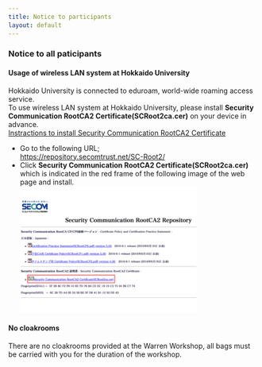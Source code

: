 ```yaml
---
title: Notice to participants
layout: default
---
```

<!-- MAIN CONTENT -->
<div id="main_content_wrap" class="outer">
  <section id="main_content" class="inner">
  <h3>Notice to all paticipants</h3>

  <div class="wirelessLan">
    <h4>Usage of wireless LAN system at Hokkaido University</h4>    
        <p>
          Hokkaido University is connected to eduroam, world-wide roaming access service.
        <br>
        To use wireless LAN system at Hokkaido University, please install <strong>Security Communication RootCA2 Certificate(SCRoot2ca.cer)</strong> on your device in advance.
        <br>
        <u>Instractions to install Security Communication RootCA2 Certificate</u>
          <ul>
            <li>
              Go to the following URL;<br>
              <a href="https://repository.secomtrust.net/SC-Root2/">https://repository.secomtrust.net/SC-Root2/</a>
            </li> 
            <li>
              Click <strong>Security Communication RootCA2 Certificate(SCRoot2ca.cer)</strong> which is indicated in the red frame of the following image of the web page and install.
            </li>
              <img class="CA2" src="../images/CA2.gif" border="0" alt="ポスター設置方法" width="355" height="255">
          </ul> 
        </p>
  </div>

  <div class="cloakroom">
    <h4>No cloakrooms</h4>
    <p>There are no cloakrooms provided at the Warren Workshop, all bags must be carried with you for the duration of the workshop.
    </p>     

  </section>
</div>
